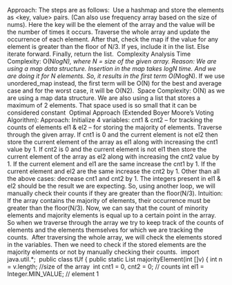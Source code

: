Approach:
The steps are as follows:
​
Use a hashmap and store the elements as <key, value> pairs. (Can also use frequency array based on the size of nums).
Here the key will be the element of the array and the value will be the number of times it occurs.
Traverse the whole array and update the occurrence of each element.
After that, check the map if the value for any element is greater than the floor of N/3.
If yes, include it in the list.
Else iterate forward.
Finally, return the list.
​
Complexity Analysis
Time Complexity: O(N*logN), where N = size of the given array.
Reason: We are using a map data structure. Insertion in the map takes logN time. And we are doing it for N elements. So, it results in the first term O(N*logN).
If we use unordered_map instead, the first term will be O(N) for the best and average case and for the worst case, it will be O(N2).
​
Space Complexity: O(N) as we are using a map data structure. We are also using a list that stores a maximum of 2 elements. That space used is so small that it can be considered constant
​
Optimal Approach (Extended Boyer Moore’s Voting Algorithm):
Approach:
Initialize 4 variables:
cnt1 & cnt2 –  for tracking the counts of elements
el1 & el2 – for storing the majority of elements.
Traverse through the given array.
If cnt1 is 0 and the current element is not el2 then store the current element of the array as el1 along with increasing the cnt1 value by 1.
If cnt2 is 0 and the current element is not el1 then store the current element of the array as el2 along with increasing the cnt2 value by 1.
If the current element and el1 are the same increase the cnt1 by 1.
If the current element and el2 are the same increase the cnt2 by 1.
Other than all the above cases: decrease cnt1 and cnt2 by 1.
The integers present in el1 & el2 should be the result we are expecting. So, using another loop, we will manually check their counts if they are greater than the floor(N/3).
Intuition: If the array contains the majority of elements, their occurrence must be greater than the floor(N/3). Now, we can say that the count of minority elements and majority elements is equal up to a certain point in the array. So when we traverse through the array we try to keep track of the counts of elements and the elements themselves for which we are tracking the counts.
​
After traversing the whole array, we will check the elements stored in the variables. Then we need to check if the stored elements are the majority elements or not by manually checking their counts.
​
import java.util.*;
​
public class tUf {
public static List<Integer> majorityElement(int []v) {
int n = v.length; //size of the array
​
int cnt1 = 0, cnt2 = 0; // counts
int el1 = Integer.MIN_VALUE; // element 1